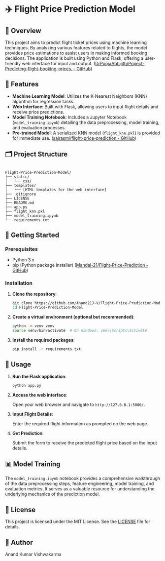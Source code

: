 # ✈️ Flight Price Prediction Model

## 📌 Overview

This project aims to predict flight ticket prices using machine learning techniques. By analyzing various features related to flights, the model provides price estimations to assist users in making informed booking decisions. The application is built using Python and Flask, offering a user-friendly web interface for input and output. ([DrPoojaAbhijith/Project-Predicting-flight-booking-prices. - GitHub](https://github.com/DrPoojaAbhijith/Project-Predicting-flight-booking-prices.?utm_source=chatgpt.com))

## 🧠 Features

- **Machine Learning Model**: Utilizes the K-Nearest Neighbors (KNN) algorithm for regression tasks.
- **Web Interface**: Built with Flask, allowing users to input flight details and receive price predictions.
- **Model Training Notebook**: Includes a Jupyter Notebook (`model_training.ipynb`) detailing the data preprocessing, model training, and evaluation processes.
- **Pre-trained Model**: A serialized KNN model (`flight_knn.pkl`) is provided for immediate use. ([sairasmi/flight-price-prediction - GitHub](https://github.com/sairasmi/flight-price-prediction?utm_source=chatgpt.com))

## 🗂️ Project Structure

```

Flight-Price-Prediction-Model/
├── static/
│   └── css/
├── templates/
│   └── [HTML templates for the web interface]
├── .gitignore
├── LICENSE
├── README.md
├── app.py
├── flight_knn.pkl
├── model_training.ipynb
└── requirements.txt
```


## 🚀 Getting Started

### Prerequisites

- Python 3.x
- pip (Python package installer) ([Mandal-21/Flight-Price-Prediction - GitHub](https://github.com/Mandal-21/Flight-Price-Prediction?utm_source=chatgpt.com))

### Installation

1. **Clone the repository**:

   ```bash
   git clone https://github.com/Anand21J-V/Flight-Price-Prediction-Model.git
   cd Flight-Price-Prediction-Model
   ```


2. **Create a virtual environment (optional but recommended)**:

   ```bash
   python -m venv venv
   source venv/bin/activate  # On Windows: venv\Scripts\activate
   ```


3. **Install the required packages**:

   ```bash
   pip install -r requirements.txt
   ```


## 🧪 Usage

1. **Run the Flask application**:

   ```bash
   python app.py
   ```


2. **Access the web interface**:

   Open your web browser and navigate to `http://127.0.0.1:5000/`.

3. **Input Flight Details**:

   Enter the required flight information as prompted on the web page.

4. **Get Prediction**:

   Submit the form to receive the predicted flight price based on the input details.

## 📊 Model Training

The `model_training.ipynb` notebook provides a comprehensive walkthrough of the data preprocessing steps, feature engineering, model training, and evaluation metrics. It serves as a valuable resource for understanding the underlying mechanics of the prediction model.

## 📄 License

This project is licensed under the MIT License. See the [LICENSE](LICENSE) file for details.

## 🙏 Author

Anand Kumar Vishwakarma

